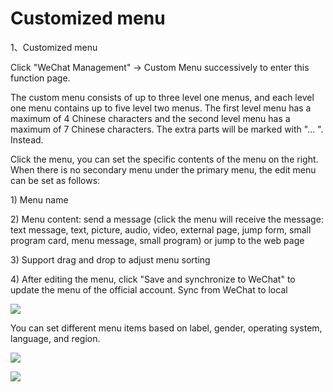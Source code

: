 # Customized menu

1、Customized menu

Click "WeChat Management" -&gt; Custom Menu successively to enter this function page.

The custom menu consists of up to three level one menus, and each level one menu contains up to five level two menus. The first level menu has a maximum of 4 Chinese characters and the second level menu has a maximum of 7 Chinese characters. The extra parts will be marked with "... ". Instead.

Click the menu, you can set the specific contents of the menu on the right. When there is no secondary menu under the primary menu, the edit menu can be set as follows:

1\) Menu name

2\) Menu content: send a message \(click the menu will receive the message: text message, text, picture, audio, video, external page, jump form, small program card, menu message, small program\) or jump to the web page

3\) Support drag and drop to adjust menu sorting

4\) After editing the menu, click "Save and synchronize to WeChat" to update the menu of the official account. Sync from WeChat to local

![](../.gitbook/assets/image%20%2848%29.gif)

You can set different menu items based on label, gender, operating system, language, and region.

![](../.gitbook/assets/image%20%2847%29.gif)

![](../.gitbook/assets/image%20%2842%29.gif)

